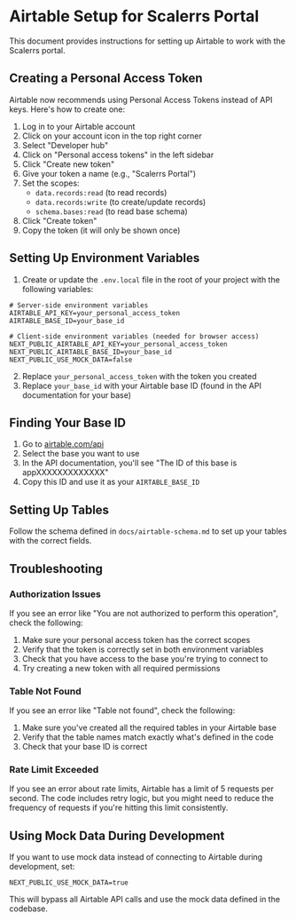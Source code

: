 # Airtable Setup for Scalerrs Portal

This document provides instructions for setting up Airtable to work with the Scalerrs portal.

## Creating a Personal Access Token

Airtable now recommends using Personal Access Tokens instead of API keys. Here's how to create one:

1. Log in to your Airtable account
2. Click on your account icon in the top right corner
3. Select "Developer hub"
4. Click on "Personal access tokens" in the left sidebar
5. Click "Create new token"
6. Give your token a name (e.g., "Scalerrs Portal")
7. Set the scopes:
   - `data.records:read` (to read records)
   - `data.records:write` (to create/update records)
   - `schema.bases:read` (to read base schema)
8. Click "Create token"
9. Copy the token (it will only be shown once)

## Setting Up Environment Variables

1. Create or update the `.env.local` file in the root of your project with the following variables:

```
# Server-side environment variables
AIRTABLE_API_KEY=your_personal_access_token
AIRTABLE_BASE_ID=your_base_id

# Client-side environment variables (needed for browser access)
NEXT_PUBLIC_AIRTABLE_API_KEY=your_personal_access_token
NEXT_PUBLIC_AIRTABLE_BASE_ID=your_base_id
NEXT_PUBLIC_USE_MOCK_DATA=false
```

2. Replace `your_personal_access_token` with the token you created
3. Replace `your_base_id` with your Airtable base ID (found in the API documentation for your base)

## Finding Your Base ID

1. Go to [airtable.com/api](https://airtable.com/api)
2. Select the base you want to use
3. In the API documentation, you'll see "The ID of this base is appXXXXXXXXXXXXX"
4. Copy this ID and use it as your `AIRTABLE_BASE_ID`

## Setting Up Tables

Follow the schema defined in `docs/airtable-schema.md` to set up your tables with the correct fields.

## Troubleshooting

### Authorization Issues

If you see an error like "You are not authorized to perform this operation", check the following:

1. Make sure your personal access token has the correct scopes
2. Verify that the token is correctly set in both environment variables
3. Check that you have access to the base you're trying to connect to
4. Try creating a new token with all required permissions

### Table Not Found

If you see an error like "Table not found", check the following:

1. Make sure you've created all the required tables in your Airtable base
2. Verify that the table names match exactly what's defined in the code
3. Check that your base ID is correct

### Rate Limit Exceeded

If you see an error about rate limits, Airtable has a limit of 5 requests per second. The code includes retry logic, but you might need to reduce the frequency of requests if you're hitting this limit consistently.

## Using Mock Data During Development

If you want to use mock data instead of connecting to Airtable during development, set:

```
NEXT_PUBLIC_USE_MOCK_DATA=true
```

This will bypass all Airtable API calls and use the mock data defined in the codebase.
